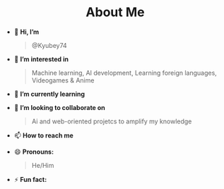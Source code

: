 <center> 
  <h1> About Me </h1> 
</center>

- 👋 **Hi, I’m**

  > @Kyubey74
- 👀 <strong> **I’m interested in** </strong>

  > Machine learning, AI development, Learning foreign languages, Videogames & Anime
- 🌱 **I’m currently learning**


- 💞️ **I’m looking to collaborate on** 

  > Ai and web-oriented projetcs to amplify my knowledge
- 📫 <strong> **How to reach me** </strong>

  > 
- 😄 **Pronouns:**

  > He/Him
- ⚡  **Fun fact:** 

<!---
Kyubey74/Kyubey74 is a ✨ special ✨ repository because its `README.md` (this file) appears on your GitHub profile.
You can click the Preview link to take a look at your changes.
--->
